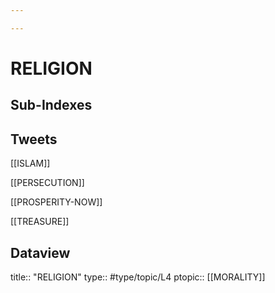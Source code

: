 ```yaml
---

---
```

# RELIGION
## Sub-Indexes


## Tweets
[[ISLAM]]

[[PERSECUTION]]

[[PROSPERITY-NOW]]

[[TREASURE]]

## Dataview
title:: "RELIGION"
type:: #type/topic/L4
ptopic:: [[MORALITY]]
